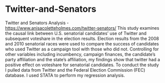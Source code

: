 # Twitter-and-Senators
Twitter and Senators Analysis -  https://www.anisacoletteholmes.com/twitter-senators/
This study examines the causal link between U.S. senatorial candidates’ use of Twitter and subsequent voteshare in the election results. Election results from the 2008 and 2010 senatorial races were used to compare the success of candidates who used Twitter as a campaign tool with those who did not. Controlling for other variables including incumbency, campaign finances, the candidate’s party affiliation and the state’s affiliation, my findings show that twitter had a positive effect on voteshare for senatorial candidates.
To conduct the study I pulled data from Twitter and the Federal Election Commission (FEC) database. I used STATA to perform my regression analysis. 
